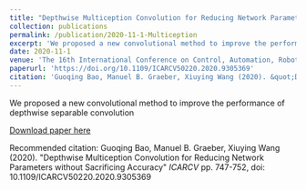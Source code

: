```yaml
---
title: "Depthwise Multiception Convolution for Reducing Network Parameters without Sacrificing Accuracy"
collection: publications
permalink: /publication/2020-11-1-Multiception
excerpt: 'We proposed a new convolutional method to improve the performance of depthwise separable convolution'
date: 2020-11-1
venue: 'The 16th International Conference on Control, Automation, Robotics and Vision'
paperurl: 'https://doi.org/10.1109/ICARCV50220.2020.9305369'
citation: 'Guoqing Bao, Manuel B. Graeber, Xiuying Wang (2020). &quot;Depthwise Multiception Convolution for Reducing Network Parameters without Sacrificing Accuracy&quot; <i>ICARCV</i> pp. 747-752, doi: 10.1109/ICARCV50220.2020.9305369'
---
```

We proposed a new convolutional method to improve the performance of depthwise separable convolution

[Download paper here](https://doi.org/10.1109/ICARCV50220.2020.9305369)

Recommended citation: Guoqing Bao, Manuel B. Graeber, Xiuying Wang (2020). "Depthwise Multiception Convolution for Reducing Network Parameters without Sacrificing Accuracy" <i>ICARCV</i> pp. 747-752, doi: 10.1109/ICARCV50220.2020.9305369